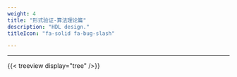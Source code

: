 ```yaml
---
weight: 4
title: "形式验证-算法理论篇"
description: "HDL design."
titleIcon: "fa-solid fa-bug-slash"

---
```



---

{{< treeview
  display="tree"
/>}}
